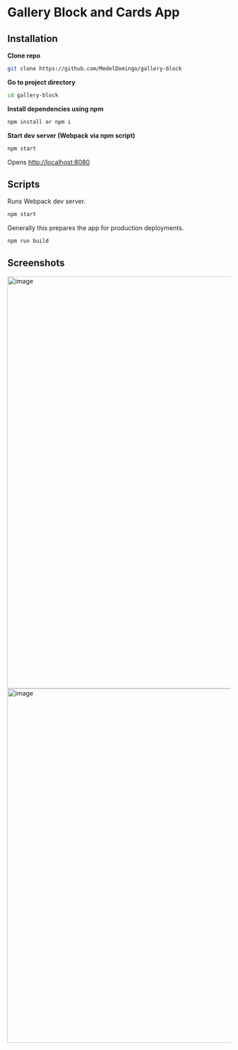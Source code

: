 # Gallery Block and Cards App

## Installation

**Clone repo**
   ```bash
git clone https://github.com/MedelDomingo/gallery-block
```

**Go to project directory**
```bash
cd gallery-block
```

**Install dependencies using npm**
```bash
npm install or npm i
```

**Start dev server (Webpack via npm script)**
```bash
npm start
```
Opens [http://localhost:8080](http://localhost:8080/)

## Scripts

Runs Webpack dev server.
```bash
npm start 
```

Generally this prepares the app for production deployments.
```bash
npm run build
```

## Screenshots
<img width="1756" height="928" alt="image" src="https://github.com/user-attachments/assets/7f1e6d1a-c6ef-45ea-b5ce-6e7910ee65aa" />


<img width="1675" height="798" alt="image" src="https://github.com/user-attachments/assets/806146af-c2c2-49a5-b88b-ac104656b263" />


